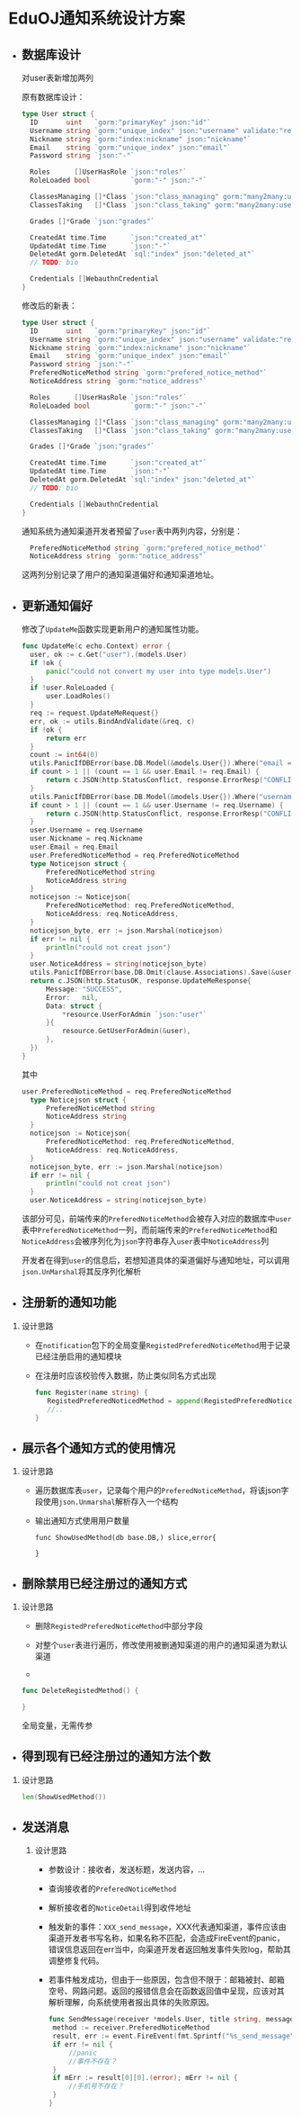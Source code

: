 # EduOJ通知系统设计方案

- ## 数据库设计

  对user表新增加两列

  原有数据库设计：

  ```go
  type User struct {
  	ID       uint   `gorm:"primaryKey" json:"id"`
  	Username string `gorm:"unique_index" json:"username" validate:"required,max=30,min=5,username"`
  	Nickname string `gorm:"index:nickname" json:"nickname"`
  	Email    string `gorm:"unique_index" json:"email"`
  	Password string `json:"-"`
  
  	Roles      []UserHasRole `json:"roles"`
  	RoleLoaded bool          `gorm:"-" json:"-"`
  
  	ClassesManaging []*Class `json:"class_managing" gorm:"many2many:user_manage_classes"`
  	ClassesTaking   []*Class `json:"class_taking" gorm:"many2many:user_in_classes"`
  
  	Grades []*Grade `json:"grades"`
  
  	CreatedAt time.Time      `json:"created_at"`
  	UpdatedAt time.Time      `json:"-"`
  	DeletedAt gorm.DeletedAt `sql:"index" json:"deleted_at"`
  	// TODO: bio
  
  	Credentials []WebauthnCredential
  }
  ```

  修改后的新表：

  ```go
  type User struct {
  	ID       uint   `gorm:"primaryKey" json:"id"`
  	Username string `gorm:"unique_index" json:"username" validate:"required,max=30,min=5,username"`
  	Nickname string `gorm:"index:nickname" json:"nickname"`
  	Email    string `gorm:"unique_index" json:"email"`
  	Password string `json:"-"`
  	PreferedNoticeMethod string `gorm:"prefered_notice_method"`
  	NoticeAddress string `gorm:"notice_address"`
  
  	Roles      []UserHasRole `json:"roles"`
  	RoleLoaded bool          `gorm:"-" json:"-"`
  
  	ClassesManaging []*Class `json:"class_managing" gorm:"many2many:user_manage_classes"`
  	ClassesTaking   []*Class `json:"class_taking" gorm:"many2many:user_in_classes"`
  
  	Grades []*Grade `json:"grades"`
  
  	CreatedAt time.Time      `json:"created_at"`
  	UpdatedAt time.Time      `json:"-"`
  	DeletedAt gorm.DeletedAt `sql:"index" json:"deleted_at"`
  	// TODO: bio
  
  	Credentials []WebauthnCredential
  }
  ```

  通知系统为通知渠道开发者预留了`user`表中两列内容，分别是：

  ```go
  	PreferedNoticeMethod string `gorm:"prefered_notice_method"`
  	NoticeAddress string `gorm:"notice_address"`
  ```

  这两列分别记录了用户的通知渠道偏好和通知渠道地址。

- ## 更新通知偏好

  修改了`UpdateMe`函数实现更新用户的通知属性功能。

  ```go
  func UpdateMe(c echo.Context) error {
  	user, ok := c.Get("user").(models.User)
  	if !ok {
  		panic("could not convert my user into type models.User")
  	}
  	if !user.RoleLoaded {
  		user.LoadRoles()
  	}
  	req := request.UpdateMeRequest{}
  	err, ok := utils.BindAndValidate(&req, c)
  	if !ok {
  		return err
  	}
  	count := int64(0)
  	utils.PanicIfDBError(base.DB.Model(&models.User{}).Where("email = ?", req.Email).Count(&count), "could not query user count")
  	if count > 1 || (count == 1 && user.Email != req.Email) {
  		return c.JSON(http.StatusConflict, response.ErrorResp("CONFLICT_EMAIL", nil))
  	}
  	utils.PanicIfDBError(base.DB.Model(&models.User{}).Where("username = ?", req.Username).Count(&count), "could not query user count")
  	if count > 1 || (count == 1 && user.Username != req.Username) {
  		return c.JSON(http.StatusConflict, response.ErrorResp("CONFLICT_USERNAME", nil))
  	}
  	user.Username = req.Username
  	user.Nickname = req.Nickname
  	user.Email = req.Email
  	user.PreferedNoticeMethod = req.PreferedNoticeMethod
  	type Noticejson struct {
  		PreferedNoticeMethod string
  		NoticeAddress string
  	}
  	noticejson := Noticejson{
  		PreferedNoticeMethod: req.PreferedNoticeMethod,
  		NoticeAddress: req.NoticeAddress,
  	}
  	noticejson_byte, err := json.Marshal(noticejson)
  	if err != nil {
  		println("could not creat json")
  	}
  	user.NoticeAddress = string(noticejson_byte)
  	utils.PanicIfDBError(base.DB.Omit(clause.Associations).Save(&user), "could not update user")
  	return c.JSON(http.StatusOK, response.UpdateMeResponse{
  		Message: "SUCCESS",
  		Error:   nil,
  		Data: struct {
  			*resource.UserForAdmin `json:"user"`
  		}{
  			resource.GetUserForAdmin(&user),
  		},
  	})
  }
  ```

  其中

  ```go
  user.PreferedNoticeMethod = req.PreferedNoticeMethod
  	type Noticejson struct {
  		PreferedNoticeMethod string
  		NoticeAddress string
  	}
  	noticejson := Noticejson{
  		PreferedNoticeMethod: req.PreferedNoticeMethod,
  		NoticeAddress: req.NoticeAddress,
  	}
  	noticejson_byte, err := json.Marshal(noticejson)
  	if err != nil {
  		println("could not creat json")
  	}
  	user.NoticeAddress = string(noticejson_byte)
  ```

  该部分可见，前端传来的`PreferedNoticeMethod`会被存入对应的数据库中`user`表中`PreferedNoticeMethod`一列，而前端传来的`PreferedNoticeMethod`和`NoticeAddress`会被序列化为`json`字符串存入`user`表中`NoticeAddress`列

  开发者在得到`user`的信息后，若想知道具体的渠道偏好与通知地址，可以调用`json.UnMarshal`将其反序列化解析

  

- ## 注册新的通知功能

1. 设计思路

   - 在`notification`包下的全局变量`RegistedPreferedNoticeMethod`用于记录已经注册启用的通知模块

   - 在注册时应该校验传入数据，防止类似同名方式出现

     ```go
     func Register(name string) {
     	RegistedPreferedNoticedMethod = append(RegistedPreferedNoticedMethod, name)
     	//..
     }
     ```

- ## 展示各个通知方式的使用情况

1. 设计思路

   - 遍历数据库表`user`，记录每个用户的`PreferedNoticeMethod`，将该json字段使用`json.Unmarshal`解析存入一个结构

   - 输出通知方式使用用户数量

     ```
     func ShowUsedMethod(db base.DB,) slice,error{
     
     }
     ```

     

- ## 删除禁用已经注册过的通知方式

1. 设计思路

   - 删除`RegistedPreferedNoticeMethod`中部分字段

   - 对整个`user`表进行遍历，修改使用被删通知渠道的用户的通知渠道为默认渠道

   - 

     ```go
     func DeleteRegistedMethod() {
     
     }
     ```

     全局变量，无需传参

- ## 得到现有已经注册过的通知方法个数

1. 设计思路

   ```GO
   len(ShowUsedMethod())
   ```


- ## 发送消息

  1. 设计思路

     - 参数设计：接收者，发送标题，发送内容，...

     - 查询接收者的`PreferedNoticeMethod`

     - 解析接收者的`NoticeDetail`得到收件地址

     - 触发新的事件：`XXX_send_message`，XXX代表通知渠道，事件应该由渠道开发者书写名称，如果名称不匹配，会造成FireEvent的panic，错误信息返回在err当中，向渠道开发者返回触发事件失败log，帮助其调整修复代码。

     - 若事件触发成功，但由于一些原因，包含但不限于：邮箱被封、邮箱空号、网路问题。返回的报错信息会在函数返回值中呈现，应该对其解析理解，向系统使用者报出具体的失败原因。

       ```go
       func SendMessage(receiver *models.User, title string, message string) {
       	method := receiver.PreferedNoticeMethod
       	result, err := event.FireEvent(fmt.Sprintf("%s_send_message", method), receiver, title, message)
       	if err != nil {
       		//panic
       		//事件不存在？
       	}
       	if mErr := result[0][0].(error); mErr != nil {
       		//手机号不存在？
       	}
       }
       ```

       

